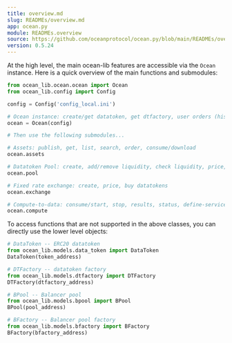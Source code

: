 ```yaml
---
title: overview.md
slug: READMEs/overview.md
app: ocean.py
module: READMEs.overview
source: https://github.com/oceanprotocol/ocean.py/blob/main/READMEs/overview.md
version: 0.5.24
---
```

<!--
Copyright 2021 Ocean Protocol Foundation
SPDX-License-Identifier: Apache-2.0
-->

At the high level, the main ocean-lib features are accessible via the `Ocean` instance. Here is a
quick overview of the main functions and submodules:

```python
from ocean_lib.ocean.ocean import Ocean
from ocean_lib.config import Config

config = Config('config_local.ini')

# Ocean instance: create/get datatoken, get dtfactory, user orders (history)
ocean = Ocean(config)

# Then use the following submodules...

# Assets: publish, get, list, search, order, consume/download
ocean.assets

# Datatoken Pool: create, add/remove liquidity, check liquidity, price, buy datatokens
ocean.pool

# Fixed rate exchange: create, price, buy datatokens  
ocean.exchange

# Compute-to-data: consume/start, stop, results, status, define-service
ocean.compute
```

To access functions that are not supported in the above classes, you can directly use the lower
level objects:

```python
# DataToken -- ERC20 datatoken
from ocean_lib.models.data_token import DataToken
DataToken(token_address)

# DTFactory -- datatoken factory
from ocean_lib.models.dtfactory import DTFactory
DTFactory(dtfactory_address)

# BPool -- Balancer pool
from ocean_lib.models.bpool import BPool
BPool(pool_address)

# BFactory -- Balancer pool factory
from ocean_lib.models.bfactory import BFactory
BFactory(bfactory_address)
```
